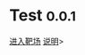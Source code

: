 # Test <small>0.0.1</small>

<a href="http://120.46.45.74:19999/">进入靶场</a>
<a href="#README">说明</a>>
